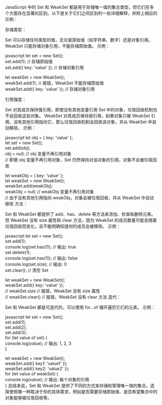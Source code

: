 JavaScript 中的 Set 和 WeakSet 都是用于存储唯一值的集合类型，但它们在多个方面存在显著的区别。以下是关于它们之间区别的一些详细解释，并附上相应的示例：

存储类型：

Set 可以存储任何类型的值，无论是原始值（如字符串、数字）还是对象引用。
WeakSet 只能存储对象引用，不能存储原始值。
示例：

javascript
let set = new Set();  
set.add(1); // 存储原始值  
set.add({ key: 'value' }); // 存储对象引用

let weakSet = new WeakSet();  
weakSet.add(1); // 报错，WeakSet 不能存储原始值  
weakSet.add({ key: 'value' }); // 存储对象引用

引用强度：

Set 对其成员保持强引用，即使没有其他变量引用 Set 中的对象，垃圾回收机制也不会回收这些对象。
WeakSet 对其成员保持弱引用，如果对象只被 WeakSet 引用，没有其他引用指向它，那么垃圾回收机制会回收该对象，并从 WeakSet 中自动移除。
示例：

javascript
let obj = { key: 'value' };  
let set = new Set();  
set.add(obj);  
obj = null; // obj 变量不再引用对象  
// 即便 obj 变量不再引用对象，Set 仍然保持对该对象的引用，对象不会被垃圾回收

let weakObj = { key: 'value' };  
let weakSet = new WeakSet();  
weakSet.add(weakObj);  
weakObj = null; // weakObj 变量不再引用对象  
// 由于没有其他引用指向 weakObj，对象会被垃圾回收，并从 WeakSet 中自动移除
方法：

Set 和 WeakSet 都提供了 add、has、delete 等方法来添加、检查和删除元素。但 WeakSet 没有 size 属性和 clear 方法，因为 WeakSet 的成员数量可能会随着垃圾回收而变化，且不能明确知道何时成员会被移除。
示例：

javascript
let set = new Set();  
set.add(1);  
console.log(set.has(1)); // 输出: true  
set.delete(1);  
console.log(set.has(1)); // 输出: false  
console.log(set.size); // 输出: 0  
set.clear(); // 清空 Set

let weakSet = new WeakSet();  
weakSet.add({ key: 'value' });  
// weakSet.size // 报错，WeakSet 没有 size 属性  
// weakSet.clear() // 报错，WeakSet 没有 clear 方法
迭代：

Set 和 WeakSet 都是可迭代的，可以使用 for...of 循环遍历它们的元素。
示例：

javascript
let set = new Set();  
set.add(1);  
set.add(2);  
set.add(3);  
for (let value of set) {  
 console.log(value); // 输出: 1, 2, 3  
}

let weakSet = new WeakSet();  
weakSet.add({ key1: 'value1' });  
weakSet.add({ key2: 'value2' });  
for (let value of weakSet) {  
 console.log(value); // 输出: 每个对象的引用  
}
总结来说，Set 和 WeakSet 提供了不同的方式来存储和管理唯一值的集合。选择使用哪一种取决于你的具体需求，例如是否需要存储原始值、是否希望集合中的对象能够被垃圾回收等。
